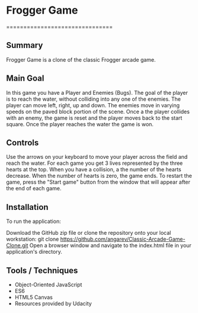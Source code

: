 # Frogger Game
===============================


## Summary
Frogger Game is a clone of the classic Frogger arcade game.

## Main Goal
In this game you have a Player and Enemies (Bugs). The goal of the player is to reach the water, without colliding into any one of the enemies. The player can move left, right, up and down. The enemies move in varying speeds on the paved block portion of the scene. Once a the player collides with an enemy, the game is reset and the player moves back to the start square. Once the player reaches the water the game is won.


## Controls
Use the arrows on your keyboard to move your player across the field and reach the water. For each game you get 3 lives represented by the three hearts at the top. When you have a collision, a the number of the hearts decrease. When the number of hearts is zero, the game ends. To restart the game, press the "Start game" button from the window that will appear after the end of each game.


## Installation
To run the application:

Download the GitHub zip file or clone the repository onto your local workstation:
git clone https://github.com/angarev/Classic-Arcade-Game-Clone.git
Open a browser window and navigate to the index.html file in your application's directory.

## Tools / Techniques
* Object-Oriented JavaScript
* ES6
* HTML5 Canvas
* Resources provided by Udacity
